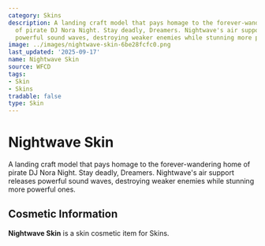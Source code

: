 ```yaml
---
category: Skins
description: A landing craft model that pays homage to the forever-wandering home
  of pirate DJ Nora Night. Stay deadly, Dreamers. Nightwave's air support releases
  powerful sound waves, destroying weaker enemies while stunning more powerful ones.
image: ../images/nightwave-skin-6be28fcfc0.png
last_updated: '2025-09-17'
name: Nightwave Skin
source: WFCD
tags:
- Skin
- Skins
tradable: false
type: Skin
---
```


# Nightwave Skin

A landing craft model that pays homage to the forever-wandering home of pirate DJ Nora Night. Stay deadly, Dreamers. Nightwave's air support releases powerful sound waves, destroying weaker enemies while stunning more powerful ones.

## Cosmetic Information

**Nightwave Skin** is a skin cosmetic item for Skins.

